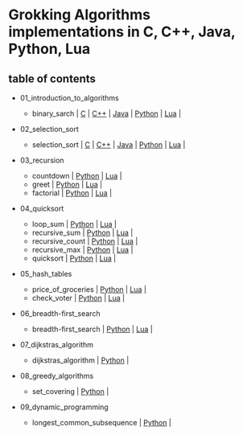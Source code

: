 # Grokking Algorithms implementations in C, C++, Java, Python, Lua

## table of contents

* 01_introduction_to_algorithms
  * binary_sarch  |
    [C](./01_introduction_to_algorithms/python/01_binary_search.py) |
    [C++](./01_introduction_to_algorithms/python/01_binary_search.py) |
    [Java](./01_introduction_to_algorithms/python/01_binary_search.py) |
    [Python](./01_introduction_to_algorithms/python/01_binary_search.py) |
    [Lua](./01_introduction_to_algorithms/lua/01_binary_search.lua) |

* 02_selection_sort
  * selection_sort |
    [C](./02_selection_sort/python/01_selection_sort.py) |
    [C++](./02_selection_sort/python/01_selection_sort.py) |
    [Java](./02_selection_sort/python/01_selection_sort.py) |
    [Python](./02_selection_sort/python/01_selection_sort.py) |
    [Lua](./02_selection_sort/lua/01_selection_sort.lua) |

* 03_recursion
  * countdown |
    [Python](./03_recursion/python/01_countdown.py) |
    [Lua](./03_recursion/lua/01_countdown.lua) |
  * greet |
    [Python](./03_recursion/python/02_greet.py) |
    [Lua](./03_recursion/lua/02_greet.lua) |
  * factorial |
    [Python](./03_recursion/python/03_factorial.py) |
    [Lua](./03_recursion/lua/03_factorial.lua) |

* 04_quicksort
  * loop_sum |
    [Python](./04_quicksort/python/01_loop_sum.py) |
    [Lua](./04_quicksort/lua/01_loop_sum.lua) |
  * recursive_sum |
    [Python](./04_quicksort/python/02_recursive_sum.py) |
    [Lua](./04_quicksort/lua/02_recursive_sum.lua) |
  * recursive_count |
    [Python](./04_quicksort/python/03_recursive_count.py) |
    [Lua](./04_quicksort/lua/03_recursive_count.lua) |
  * recursive_max |
    [Python](./04_quicksort/python/04_recursive_max.py) |
    [Lua](./04_quicksort/lua/04_recursive_max.lua) |
  * quicksort |
    [Python](./04_quicksort/python/05_quicksort.py) |
    [Lua](./04_quicksort/lua/05_quicksort.lua) |

* 05_hash_tables
  * price_of_groceries |
    [Python](./05_hash_tables/python/01_price_of_groceries.py) |
    [Lua](./05_hash_tables/lua/01_price_of_groceries.lua) |
  * check_voter |
    [Python](./05_hash_tables/python/02_check_voter.py) |
    [Lua](./05_hash_tables/lua/02_check_voter.lua) |

* 06_breadth-first_search
  * breadth-first_search |
    [Python](./06_breadth-first_search/python/01_breadth-first_search.py) |
    [Lua](./06_breadth-first_search/lua/01_breadth-first_search.lua) |

* 07_dijkstras_algorithm
  * dijkstras_algorithm |
    [Python](./07_dijkstras_algorithm/python/01_dijkstras_algorithm.py) |

* 08_greedy_algorithms
  * set_covering |
    [Python](./08_greedy_algorithms/python/01_set_covering.py) |

* 09_dynamic_programming
  * longest_common_subsequence |
    [Python](./09_dynamic_programming/python/01_longest_common_subsequence.py) |